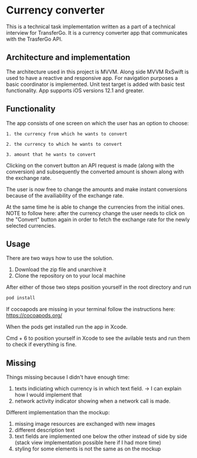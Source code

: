 # Currency converter

This is a technical task implementation written as a part of a technical interview for TransferGo. It is a currency converter app that communicates with the TrasferGo API.

## Architecture and implementation
The architecture used in this project is MVVM. Along side MVVM RxSwift is used to have a reactive and responsive app.
For navigation purposes a basic coordinator is implemented.
Unit test target is added with basic test functionality.
App supports iOS versions 12.1 and greater.

## Functionality

The app consists of one screen on which the user has an option to choose:

	1. the currency from which he wants to convert

	2. the currency to which he wants to convert

	3. amount that he wants to convert

Clicking on the convert button an API request is made (along with the conversion) and subsequently the converted amount is shown along with the exchange rate.

The user is now free to change the amounts and make instant conversions because of the availiability of the exchange rate.

At the same time he is able to change the currencies from the initial ones.
NOTE to follow here: after the currency change the user needs to click on the "Convert" button again in order to fetch the exchange rate for the newly selected currencies.

## Usage

There are two ways how to use the solution.

1. Download the zip file and unarchive it
2. Clone the repository on to your local machine

After either of those two steps position yourself in the root directory and run 
```bash
pod install
```

If cocoapods are missing in your terminal follow the instructions here: https://cocoapods.org/

When the pods get installed run the app in Xcode.

Cmd + 6 to position yourself in Xcode to see the avilable tests and run them to check if everything is fine.

## Missing

Things missing because I didn't have enough time:

1. texts indiciating which currency is in which text field. -> I can explain how I would implement that
2. network activity indicator showing when a network call is made. 

Different implementation than the mockup:

1. missing image resources are exchanged with new images
2. different description text
3. text fields are implemented one below the other instead of side by side (stack view implementation possible here if I had more time)
4. styling for some elements is not the same as on the mockup
